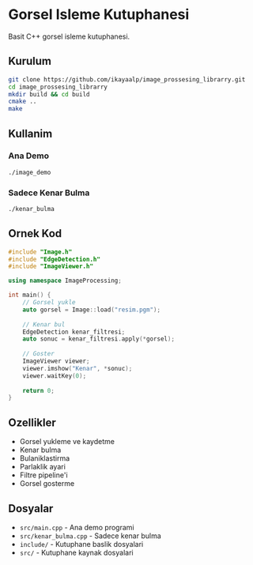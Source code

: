 # Gorsel Isleme Kutuphanesi

Basit C++ gorsel isleme kutuphanesi.

## Kurulum

```bash
git clone https://github.com/ikayaalp/image_prossesing_librarry.git
cd image_prossesing_librarry
mkdir build && cd build
cmake ..
make
```

## Kullanim

### Ana Demo
```bash
./image_demo
```

### Sadece Kenar Bulma
```bash
./kenar_bulma
```

## Ornek Kod

```cpp
#include "Image.h"
#include "EdgeDetection.h"
#include "ImageViewer.h"

using namespace ImageProcessing;

int main() {
    // Gorsel yukle
    auto gorsel = Image::load("resim.pgm");
    
    // Kenar bul
    EdgeDetection kenar_filtresi;
    auto sonuc = kenar_filtresi.apply(*gorsel);
    
    // Goster
    ImageViewer viewer;
    viewer.imshow("Kenar", *sonuc);
    viewer.waitKey(0);
    
    return 0;
}
```

## Ozellikler

- Gorsel yukleme ve kaydetme
- Kenar bulma
- Bulaniklastirma
- Parlaklik ayari
- Filtre pipeline'i
- Gorsel gosterme

## Dosyalar

- `src/main.cpp` - Ana demo programi
- `src/kenar_bulma.cpp` - Sadece kenar bulma
- `include/` - Kutuphane baslik dosyalari
- `src/` - Kutuphane kaynak dosyalari